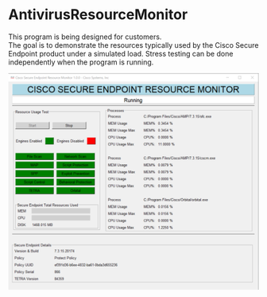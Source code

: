 # AntivirusResourceMonitor

This program is being designed for customers.  
The goal is to demonstrate the resources typically used by the Cisco Secure Endpoint product under a simulated load.
Stress testing can be done independently when the program is running.  

![image](images/resource_monitor.png)

